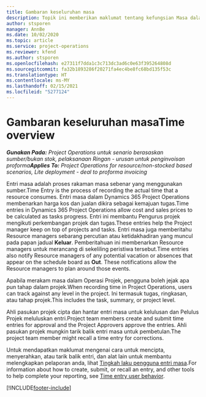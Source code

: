 ```yaml
---
title: Gambaran keseluruhan masa
description: Topik ini memberikan maklumat tentang kefungsian Masa dalam Dynamics 365 Project Operations.
author: stsporen
manager: AnnBe
ms.date: 10/02/2020
ms.topic: article
ms.service: project-operations
ms.reviewer: kfend
ms.author: stsporen
ms.openlocfilehash: e27311f7dda1c3c713dc3ad6c0e63f395264808d
ms.sourcegitcommit: fa32b1893286f20271fa4ec4be8fc68bd135f53c
ms.translationtype: HT
ms.contentlocale: ms-MY
ms.lasthandoff: 02/15/2021
ms.locfileid: "5277124"
---
```

# <a name="time-overview"></a><span data-ttu-id="b464f-103">Gambaran keseluruhan masa</span><span class="sxs-lookup"><span data-stu-id="b464f-103">Time overview</span></span>

<span data-ttu-id="b464f-104">_**Gunakan Pada:** Project Operations untuk senario berasaskan sumber/bukan stok, pelaksanaan Ringan - urusan untuk penginvoisan proforma_</span><span class="sxs-lookup"><span data-stu-id="b464f-104">_**Applies To:** Project Operations for resource/non-stocked based scenarios, Lite deployment - deal to proforma invoicing_</span></span>

<span data-ttu-id="b464f-105">Entri masa adalah proses rakaman masa sebenar yang menggunakan sumber.</span><span class="sxs-lookup"><span data-stu-id="b464f-105">Time Entry is the process of recording the actual time that a resource consumes.</span></span> <span data-ttu-id="b464f-106">Entri masa dalam Dynamics 365 Project Operations membenarkan harga kos dan jualan dikira sebagai kemajuan tugas.</span><span class="sxs-lookup"><span data-stu-id="b464f-106">Time entries in Dynamics 365 Project Operations allow cost and sales prices to be calculated as tasks progress.</span></span> <span data-ttu-id="b464f-107">Entri ini membantu Pengurus projek mengikuti perkembangan projek dan tugas.</span><span class="sxs-lookup"><span data-stu-id="b464f-107">These entries help the Project manager keep on top of projects and tasks.</span></span> <span data-ttu-id="b464f-108">Entri masa juga memberitahu Resource managers sebarang percutian atau ketidakhadiran yang muncul pada papan jadual **Keluar**. Pemberitahuan ini membenarkan Resource managers untuk merancang di sekeliling peristiwa tersebut.</span><span class="sxs-lookup"><span data-stu-id="b464f-108">Time entries also notify Resource managers of any potential vacation or absences that appear on the schedule board as **Out**. These notifications allow the Resource managers to plan around those events.</span></span>

<span data-ttu-id="b464f-109">Apabila merakam masa dalam Operasi Projek, pengguna boleh jejak apa pun tahap dalam projek.</span><span class="sxs-lookup"><span data-stu-id="b464f-109">When recording time in Project Operations, users can track against any level in the project.</span></span> <span data-ttu-id="b464f-110">Ini termasuk tugas, ringkasan, atau tahap projek.</span><span class="sxs-lookup"><span data-stu-id="b464f-110">This includes the task, summary, or project level.</span></span>

<span data-ttu-id="b464f-111">Ahli pasukan projek cipta dan hantar entri masa untuk kelulusan dan Pelulus Projek meluluskan entri.</span><span class="sxs-lookup"><span data-stu-id="b464f-111">Project team members create and submit time entries for approval and the Project Approvers approve the entries.</span></span> <span data-ttu-id="b464f-112">Ahli pasukan projek mungkin tarik balik entri masa untuk pembetulan.</span><span class="sxs-lookup"><span data-stu-id="b464f-112">The project team member might recall a time entry for corrections.</span></span>

<span data-ttu-id="b464f-113">Untuk mendapatkan maklumat mengenai cara untuk mencipta, menyerahkan, atau tarik balik entri, dan alat lain untuk membantu melengkapkan pelaporan anda, lihat [Tingkah laku pengguna entri masa](ui-behavior-time.md).</span><span class="sxs-lookup"><span data-stu-id="b464f-113">For information about how to create, submit, or recall an entry, and other tools to help complete your reporting, see [Time entry user behavior](ui-behavior-time.md).</span></span>



[!INCLUDE[footer-include](../includes/footer-banner.md)]